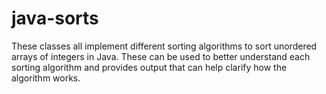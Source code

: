 # java-sorts
These classes all implement different sorting algorithms to sort unordered arrays of integers in Java. These can be used to better understand each sorting algorithm and provides output that can help clarify how the algorithm works.
